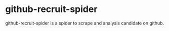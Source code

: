 # github-recruit-spider
github-recruit-spider is a spider to scrape and analysis candidate on github.
